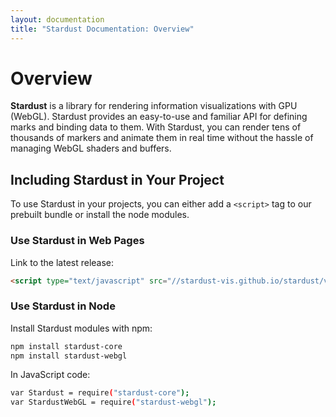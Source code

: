 ```yaml
---
layout: documentation
title: "Stardust Documentation: Overview"
---
```


Overview
====

**Stardust** is a library for rendering information visualizations with GPU (WebGL). Stardust provides an easy-to-use
and familiar API for defining marks and binding data to them. With Stardust, you can render tens of thousands
of markers and animate them in real time without the hassle of managing WebGL shaders and buffers.

Including Stardust in Your Project
----

To use Stardust in your projects, you can either
add a `<script>` tag to our prebuilt bundle
or install the node modules.

### Use Stardust in Web Pages

Link to the latest release:

```html
<script type="text/javascript" src="//stardust-vis.github.io/stardust/v0.1.1/stardust.bundle.min.js"></script>
```

### Use Stardust in Node

Install Stardust modules with npm:

```bash
npm install stardust-core
npm install stardust-webgl
```

In JavaScript code:

```bash
var Stardust = require("stardust-core");
var StardustWebGL = require("stardust-webgl");
```